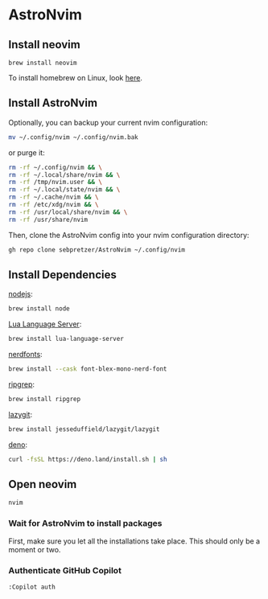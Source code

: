 # AstroNvim

## Install neovim

```
brew install neovim
```

To install homebrew on Linux, look [here](https://docs.brew.sh/Homebrew-on-Linux).

## Install AstroNvim

Optionally, you can backup your current nvim configuration:

```bash
mv ~/.config/nvim ~/.config/nvim.bak
```
or purge it:

```bash
rm -rf ~/.config/nvim && \
rm -rf ~/.local/share/nvim && \
rm -rf /tmp/nvim.user && \
rm -rf ~/.local/state/nvim && \
rm -rf ~/.cache/nvim && \
rm -rf /etc/xdg/nvim && \
rm -rf /usr/local/share/nvim && \
rm -rf /usr/share/nvim
```

Then, clone the AstroNvim config into your nvim configuration directory:

```bash
gh repo clone sebpretzer/AstroNvim ~/.config/nvim
```

## Install Dependencies

[nodejs](https://nodejs.org/en/download/):

```bash
brew install node
```

[Lua Language Server](https://luals.github.io/):

```bash
brew install lua-language-server
```

[nerdfonts](https://www.nerdfonts.com/font-downloads):

```bash
brew install --cask font-blex-mono-nerd-font
```

[ripgrep](https://github.com/BurntSushi/ripgrep):

```bash
brew install ripgrep
```

[lazygit](https://github.com/jesseduffield/lazygit):

```bash
brew install jesseduffield/lazygit/lazygit
```

[deno](https://deno.com/):

```bash
curl -fsSL https://deno.land/install.sh | sh
```

## Open neovim

```bash
nvim
```

### Wait for AstroNvim to install packages

First, make sure you let all the installations take place. This should only be a moment or two.

### Authenticate GitHub Copilot

```vim
:Copilot auth
```
